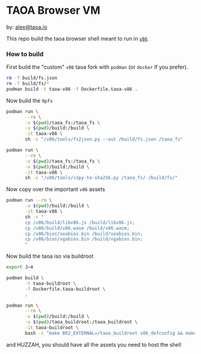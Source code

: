 # TAOA Browser VM

by: alex@taoa.io

This repo build the taoa browser shell meant to run in [`v86`](https://github.com/copy/v86/).

### How to build

First build the "custom" `v86` taoa fork with `podman` (or `docker` if you prefer).

```bash
rm -f build/fs.json
rm -f build/fs/*
podman build -t taoa-v86 -f Dockerfile.taoa-v86 .
```

Now build the `9pfs`

```bash
podman run \
       --rm \
       -v $(pwd)/taoa_fs:/taoa_fs \
       -v $(pwd)/build:/build \
       -it taoa-v86 \
       sh -c "/v86/tools/fs2json.py --out /build/fs.json /taoa_fs"

podman run \
       --rm \
       -v $(pwd)/taoa_fs:/taoa_fs \
       -v $(pwd)/build:/build \
       -it taoa-v86 \
       sh -c "/v86/tools/copy-to-sha256.py /taoa_fs/ /build/fs/"
```

Now copy over the important `v86` assets

```bash
podman run --rm \
       -v $(pwd)/build:/build \
       -it taoa-v86 \
       sh -c "
       cp /v86/build/libv86.js /build/libv86.js;
       cp /v86/build/v86.wasm /build/v86.wasm;
       cp /v86/bios/seabios.bin /build/seabios.bin;
       cp /v86/bios/vgabios.bin /build/vgabios.bin;
       "
```

Now build the taoa iso via buildroot

```bash
export J=4

podman build \
       -t taoa-buildroot \
       -f Dockerfile.taoa-buildroot \
       .

podman run \
       --rm \
       -v $(pwd)/build:/build \
       -v $(pwd)/taoa_buildroot:/taoa_buildroot \
       -it taoa-buildroot \
       bash -c "make BR2_EXTERNAL=/taoa_buildroot v86_defconfig && make -j${J} && sudo cp output/images/rootfs.iso9660 /build/taoa.iso"
```

and HUZZAH, you should have all the assets you need to host the shell
